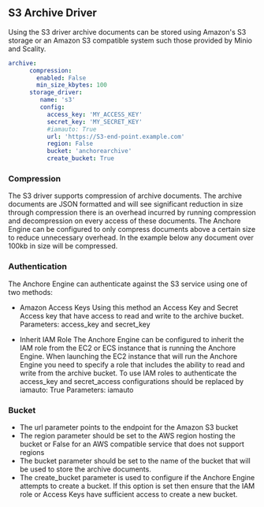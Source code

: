 ## S3 Archive Driver

Using the S3 driver archive documents can be stored using Amazon's S3 storage or an Amazon S3 compatible system such those provided by Minio and Scality.

```YAML
archive:
      compression:
        enabled: False
        min_size_kbytes: 100
      storage_driver:
         name: 's3'
         config:
           access_key: 'MY_ACCESS_KEY'
           secret_key: 'MY_SECRET_KEY'
           #iamauto: True
           url: 'https://S3-end-point.example.com'
           region: False
           bucket: 'anchorearchive'
           create_bucket: True
```

### Compression

The S3 driver supports compression of archive documents. The archive documents are JSON formatted and will see significant reduction in size through compression there is an overhead incurred by running compression and decompression on every access of these documents. The Anchore Engine can be configured to only compress documents above a certain size to reduce unnecessary overhead. In the example below any document over 100kb in size will be compressed.

### Authentication

The Anchore Engine can authenticate against the S3 service using one of two methods:

- Amazon Access Keys 
  Using this method an Access Key and Secret Access key that have access to read and write to the archive bucket. Parameters: access_key and secret_key

- Inherit IAM Role
  The Anchore Engine can be configured to inherit the IAM role from the EC2 or ECS instance that is running the Anchore Engine. When launching the EC2 instance that will run the Anchore Engine you need to specify a role that includes the ability to read and write from the archive bucket. To use IAM roles to authenticate the access_key and secret_access configurations should be replaced by  iamauto: True
  Parameters: iamauto

### Bucket

- The url parameter points to the endpoint for the Amazon S3 bucket
- The region parameter should be set to the AWS region hosting the bucket or False for an AWS compatible service that does not support regions
- The bucket parameter should be set to the name of the bucket that will be used to store the archive documents.
- The create_bucket parameter is used to configure if the Anchore Engine attempts to create a bucket. If this option is set then ensure that the IAM role or Access Keys have sufficient access to create a new bucket.